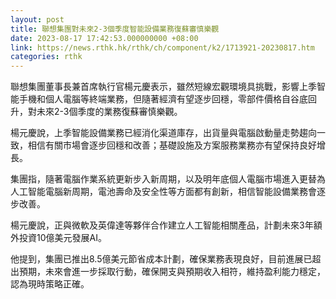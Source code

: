```yaml
---
layout: post
title: 聯想集團對未來2-3個季度智能設備業務復蘇審慎樂觀
date: 2023-08-17 17:42:53.000000000 +08:00
link: https://news.rthk.hk/rthk/ch/component/k2/1713921-20230817.htm
categories: rthk
---
```


聯想集團董事長兼首席執行官楊元慶表示，雖然短線宏觀環境具挑戰，影響上季智能手機和個人電腦等終端業務，但隨著經濟有望逐步回穩，零部件價格自谷底回升，對未來2-3個季度的業務復蘇審慎樂觀。

楊元慶說，上季智能設備業務已經消化渠道庫存，出貨量與電腦啟動量走勢趨向一致，相信有關市場會逐步回穩和改善；基礎設施及方案服務業務亦有望保持良好增長。

集團指，隨著電腦作業系統更新步入新周期，以及明年底個人電腦市場進入更替為人工智能電腦新周期，電池壽命及安全性等方面都有創新，相信智能設備業務會逐步改善。

楊元慶說，正與微軟及英偉達等夥伴合作建立人工智能相關產品，計劃未來3年額外投資10億美元發展AI。

他提到，集團已推出8.5億美元節省成本計劃，確保業務表現良好，目前進展已超出預期，未來會進一步採取行動，確保開支與預期收入相符，維持盈利能力穩定，認為現時策略正確。

